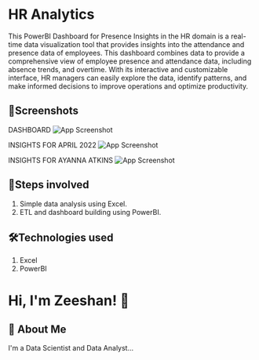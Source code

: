 
# HR Analytics

This PowerBI Dashboard for Presence Insights in the HR domain is a real-time data visualization tool that provides insights into the attendance and presence data of employees. This dashboard combines data to provide a comprehensive view of employee presence and attendance data, including absence trends, and overtime. With its interactive and customizable interface, HR managers can easily explore the data, identify patterns, and make informed decisions to improve operations and optimize productivity.

## 📸Screenshots
DASHBOARD
![App Screenshot](https://drive.google.com/uc?export=view&id=1iA0qb6P6hG8Pz2RIUfxls7SKi4MrBcEU)

INSIGHTS FOR APRIL 2022
![App Screenshot](https://drive.google.com/uc?export=view&id=1LCiN9s6TCmsOTVB4e5DYBxYlFv9F-u1M)

INSIGHTS FOR AYANNA ATKINS
![App Screenshot](https://drive.google.com/uc?export=view&id=1HvJNI-HFYa5prBisqnxzMALJY9nWvZUC) 
## 👣Steps involved
1) Simple data analysis using Excel.
2) ETL and dashboard building using PowerBI.
## 🛠Technologies used
1) Excel
4) PowerBI

# Hi, I'm Zeeshan! 👋


## 🚀 About Me
I'm a Data Scientist and Data Analyst...

